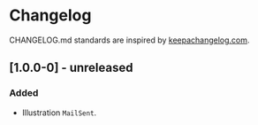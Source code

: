 # Changelog

CHANGELOG.md standards are inspired by [keepachangelog.com](https://keepachangelog.com/en/1.0.0/).

## [1.0.0-0] - unreleased

### Added

- Illustration `MailSent`.
